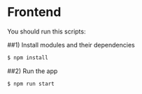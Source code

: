 # Frontend
You should run this scripts:


##1) Install modules and their dependencies
```bash
$ npm install
```
##2) Run the app
```bash
$ npm run start
```